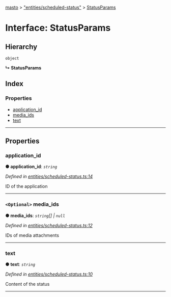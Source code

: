 [masto](../README.md) > ["entities/scheduled-status"](../modules/_entities_scheduled_status_.md) > [StatusParams](../interfaces/_entities_scheduled_status_.statusparams.md)

# Interface: StatusParams

## Hierarchy

 `object`

**↳ StatusParams**

## Index

### Properties

* [application_id](_entities_scheduled_status_.statusparams.md#application_id)
* [media_ids](_entities_scheduled_status_.statusparams.md#media_ids)
* [text](_entities_scheduled_status_.statusparams.md#text)

---

## Properties

<a id="application_id"></a>

###  application_id

**● application_id**: *`string`*

*Defined in [entities/scheduled-status.ts:14](https://github.com/neet/masto.js/blob/cdad6ed/src/entities/scheduled-status.ts#L14)*

ID of the application

___
<a id="media_ids"></a>

### `<Optional>` media_ids

**● media_ids**: *`string`[] \| `null`*

*Defined in [entities/scheduled-status.ts:12](https://github.com/neet/masto.js/blob/cdad6ed/src/entities/scheduled-status.ts#L12)*

IDs of media attachments

___
<a id="text"></a>

###  text

**● text**: *`string`*

*Defined in [entities/scheduled-status.ts:10](https://github.com/neet/masto.js/blob/cdad6ed/src/entities/scheduled-status.ts#L10)*

Content of the status

___

